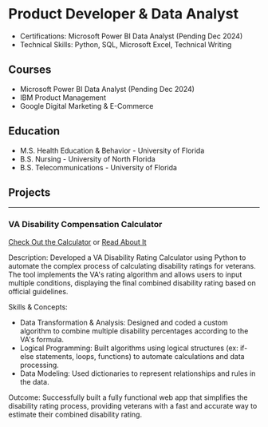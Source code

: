 # Product Developer & Data Analyst

- Certifications: Microsoft Power BI Data Analyst (Pending Dec 2024)
- Technical Skills: Python, SQL, Microsoft Excel, Technical Writing

## Courses
- Microsoft Power BI Data Analyst (Pending Dec 2024)
- IBM Product Management
- Google Digital Marketing & E-Commerce

## Education
- M.S. Health Education & Behavior - University of Florida
- B.S. Nursing - University of North Florida
- B.S. Telecommunications - University of Florida


## Projects
--------------------------------------------------------
### VA Disability Compensation Calculator

[Check Out the Calculator](https://github.com/zhadaray/va-disability-calculator) or [Read About It](https://www.zhadaray.com/post/va-disability-guide)


Description: Developed a VA Disability Rating Calculator using Python to automate the complex process of calculating disability ratings for veterans. The tool implements the VA's rating algorithm and allows users to input multiple conditions, displaying the final combined disability rating based on official guidelines.

Skills & Concepts:

- Data Transformation & Analysis: Designed and coded a custom algorithm to combine multiple disability percentages according to the VA's formula.
- Logical Programming: Built algorithms using logical structures (ex: if-else statements, loops, functions) to automate calculations and data processing.
- Data Modeling: Used dictionaries to represent relationships and rules in the data.

Outcome: Successfully built a fully functional web app that simplifies the disability rating process, providing veterans with a fast and accurate way to estimate their combined disability rating.



